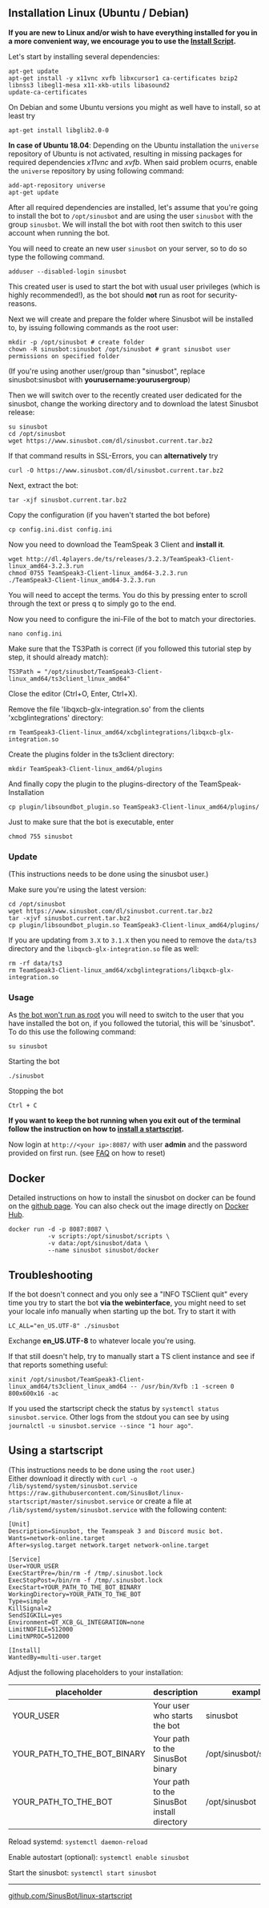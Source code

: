 ## Installation Linux (Ubuntu / Debian)

**If you are new to Linux and/or wish to have everything installed for you in a more convenient way, we encourage you to use the [Install Script](https://forum.sinusbot.com/resources/sinusbot-installer-script.58/).**

Let's start by installing several dependencies:

	apt-get update
	apt-get install -y x11vnc xvfb libxcursor1 ca-certificates bzip2 libnss3 libegl1-mesa x11-xkb-utils libasound2
	update-ca-certificates

On Debian and some Ubuntu versions you might as well have to install, so at least try

	apt-get install libglib2.0-0

**In case of Ubuntu 18.04**: Depending on the Ubuntu installation the `universe` repository of Ubuntu is not activated, resulting in missing packages for required dependencies *x11vnc* and *xvfb*. When said problem ocurrs, enable the `universe` repository by using following command:

	add-apt-repository universe
	apt-get update

After all required dependencies are installed, let's assume that you're going to install the bot to `/opt/sinusbot` and are using the user `sinusbot` with the group `sinusbot`. We will install the bot with root then switch to this user account when running the bot.

You will need to create an new user `sinusbot` on your server, so to do so type the following command.

	adduser --disabled-login sinusbot

This created user is used to start the bot with usual user privileges (which is highly recommended!), as the bot should **not** run as root for security-reasons.

Next we will create and prepare the folder where Sinusbot will be installed to, by issuing following commands as the root user:

	mkdir -p /opt/sinusbot # create folder
	chown -R sinusbot:sinusbot /opt/sinusbot # grant sinusbot user permissions on specified folder

(If you're using another user/group than "sinusbot", replace sinusbot:sinusbot with **yourusername:yourusergroup**)

Then we will switch over to the recently created user dedicated for the sinusbot, change the working directory and to download the latest Sinusbot release:

	su sinusbot
	cd /opt/sinusbot
	wget https://www.sinusbot.com/dl/sinusbot.current.tar.bz2

If that command results in SSL-Errors, you can **alternatively** try

	curl -O https://www.sinusbot.com/dl/sinusbot.current.tar.bz2

Next, extract the bot:

	tar -xjf sinusbot.current.tar.bz2

Copy the configuration (if you haven't started the bot before)

	cp config.ini.dist config.ini

Now you need to download the TeamSpeak 3 Client and **install it**.

	wget http://dl.4players.de/ts/releases/3.2.3/TeamSpeak3-Client-linux_amd64-3.2.3.run
	chmod 0755 TeamSpeak3-Client-linux_amd64-3.2.3.run
	./TeamSpeak3-Client-linux_amd64-3.2.3.run

You will need to accept the terms.
You do this by pressing enter to scroll through the text or press q to simply go to the end.

Now you need to configure the ini-File of the bot to match your directories.

	nano config.ini

Make sure that the TS3Path is correct (if you followed this tutorial step by step, it should already match):

	TS3Path = "/opt/sinusbot/TeamSpeak3-Client-linux_amd64/ts3client_linux_amd64"

Close the editor (Ctrl+O, Enter, Ctrl+X).

Remove the file 'libqxcb-glx-integration.so' from the clients 'xcbglintegrations' directory:

	rm TeamSpeak3-Client-linux_amd64/xcbglintegrations/libqxcb-glx-integration.so

Create the plugins folder in the ts3client directory:

	mkdir TeamSpeak3-Client-linux_amd64/plugins

And finally copy the plugin to the plugins-directory of the TeamSpeak-Installation

	cp plugin/libsoundbot_plugin.so TeamSpeak3-Client-linux_amd64/plugins/

Just to make sure that the bot is executable, enter

	chmod 755 sinusbot

### Update

(This instructions needs to be done using the sinusbot user.)

Make sure you're using the latest version:

	cd /opt/sinusbot
	wget https://www.sinusbot.com/dl/sinusbot.current.tar.bz2
	tar -xjvf sinusbot.current.tar.bz2
	cp plugin/libsoundbot_plugin.so TeamSpeak3-Client-linux_amd64/plugins/

If you are updating from `3.X` to `3.1.X` then you need to remove the `data/ts3` directory and the `libqxcb-glx-integration.so` file as well:

	rm -rf data/ts3
	rm TeamSpeak3-Client-linux_amd64/xcbglintegrations/libqxcb-glx-integration.so

### Usage

As [the bot won't run as root](https://forum.sinusbot.com/kb/why-cant-i-run-the-bot-as-root.201) you will need to switch to the user that you have installed the bot on, if you followed the tutorial, this will be 'sinusbot". To do this use the following command:


	su sinusbot

Starting the bot

	./sinusbot

Stopping the bot

	Ctrl + C

**If you want to keep the bot running when you exit out of the terminal follow the instruction on how to [install a startscript](#using_a_startscript).**

Now login at `http://<your ip>:8087/` with user **admin** and the password provided on first run. (see [FAQ](https://forum.sinusbot.com/faq/what-is-the-default-username-and-password.2/) on how to reset)

## Docker
Detailed instructions on how to install the sinusbot on docker can be found on the [github page](https://github.com/SinusBot/docker). You can also check out the image directly on [Docker Hub](https://hub.docker.com/r/sinusbot/docker).

	docker run -d -p 8087:8087 \
	           -v scripts:/opt/sinusbot/scripts \
	           -v data:/opt/sinusbot/data \
	           --name sinusbot sinusbot/docker

## Troubleshooting

If the bot doesn't connect and you only see a "INFO TSClient quit" every time you try to start the bot **via the webinterface**, you might need to set your locale info manually when starting up the bot. Try to start it with

	LC_ALL="en_US.UTF-8" ./sinusbot

Exchange **en_US.UTF-8** to whatever locale you're using.

If that still doesn't help, try to manually start a TS client instance and see if that reports something useful:

	xinit /opt/sinusbot/TeamSpeak3-Client-linux_amd64/ts3client_linux_amd64 -- /usr/bin/Xvfb :1 -screen 0 800x600x16 -ac

If you used the startscript check the status by `systemctl status sinusbot.service`. Other logs from the stdout you can see by using ` journalctl -u sinusbot.service --since "1 hour ago"`.

## Using a startscript

(This instructions needs to be done using the `root` user.)  
Either download it directly with `curl -o /lib/systemd/system/sinusbot.service https://raw.githubusercontent.com/SinusBot/linux-startscript/master/sinusbot.service`
or create a file at `/lib/systemd/system/sinusbot.service` with the following content:

```
[Unit]
Description=Sinusbot, the Teamspeak 3 and Discord music bot.
Wants=network-online.target
After=syslog.target network.target network-online.target

[Service]
User=YOUR_USER
ExecStartPre=/bin/rm -f /tmp/.sinusbot.lock
ExecStopPost=/bin/rm -f /tmp/.sinusbot.lock
ExecStart=YOUR_PATH_TO_THE_BOT_BINARY
WorkingDirectory=YOUR_PATH_TO_THE_BOT
Type=simple
KillSignal=2
SendSIGKILL=yes
Environment=QT_XCB_GL_INTEGRATION=none
LimitNOFILE=512000
LimitNPROC=512000

[Install]
WantedBy=multi-user.target
```

Adjust the following placeholders to your installation:

| placeholder                      | description                                 | example                |
| --- | --- | --- |
| YOUR\_USER                       | Your user who starts the bot                | sinusbot               |
| YOUR\_PATH\_TO\_THE\_BOT\_BINARY | Your path to the SinusBot binary            | /opt/sinusbot/sinusbot |
| YOUR\_PATH\_TO\_THE\_BOT          | Your path to the SinusBot install directory | /opt/sinusbot          |

Reload systemd: `systemctl daemon-reload`

Enable autostart (optional): `systemctl enable sinusbot`

Start the sinusbot: `systemctl start sinusbot`

----

[github.com/SinusBot/linux-startscript](https://github.com/SinusBot/linux-startscript)